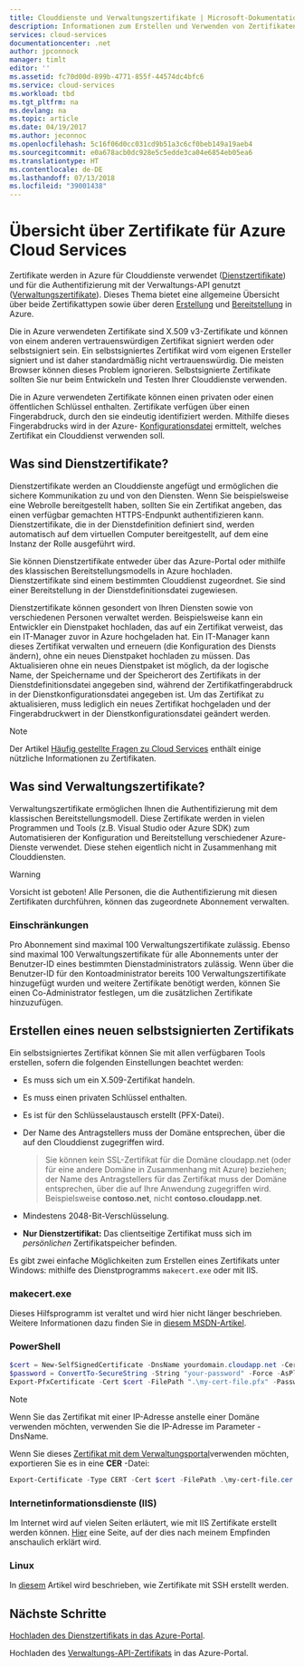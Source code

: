 ```yaml
---
title: Clouddienste und Verwaltungszertifikate | Microsoft-Dokumentation
description: Informationen zum Erstellen und Verwenden von Zertifikaten mit Microsoft Azure
services: cloud-services
documentationcenter: .net
author: jpconnock
manager: timlt
editor: ''
ms.assetid: fc70d00d-899b-4771-855f-44574dc4bfc6
ms.service: cloud-services
ms.workload: tbd
ms.tgt_pltfrm: na
ms.devlang: na
ms.topic: article
ms.date: 04/19/2017
ms.author: jeconnoc
ms.openlocfilehash: 5c16f06d0cc031cd9b51a3c6cf0beb149a19aeb4
ms.sourcegitcommit: e0a678acb0dc928e5c5edde3ca04e6854eb05ea6
ms.translationtype: HT
ms.contentlocale: de-DE
ms.lasthandoff: 07/13/2018
ms.locfileid: "39001438"
---
```

# <a name="certificates-overview-for-azure-cloud-services"></a>Übersicht über Zertifikate für Azure Cloud Services
Zertifikate werden in Azure für Clouddienste verwendet ([Dienstzertifikate](#what-are-service-certificates)) und für die Authentifizierung mit der Verwaltungs-API genutzt ([Verwaltungszertifikate](#what-are-management-certificates)). Dieses Thema bietet eine allgemeine Übersicht über beide Zertifikattypen sowie über deren [Erstellung](#create) und [Bereitstellung](#deploy) in Azure.

Die in Azure verwendeten Zertifikate sind X.509 v3-Zertifikate und können von einem anderen vertrauenswürdigen Zertifikat signiert werden oder selbstsigniert sein. Ein selbstsigniertes Zertifikat wird vom eigenen Ersteller signiert und ist daher standardmäßig nicht vertrauenswürdig. Die meisten Browser können dieses Problem ignorieren. Selbstsignierte Zertifikate sollten Sie nur beim Entwickeln und Testen Ihrer Clouddienste verwenden. 

Die in Azure verwendeten Zertifikate können einen privaten oder einen öffentlichen Schlüssel enthalten. Zertifikate verfügen über einen Fingerabdruck, durch den sie eindeutig identifiziert werden. Mithilfe dieses Fingerabdrucks wird in der Azure- [Konfigurationsdatei](cloud-services-configure-ssl-certificate-portal.md) ermittelt, welches Zertifikat ein Clouddienst verwenden soll. 

## <a name="what-are-service-certificates"></a>Was sind Dienstzertifikate?
Dienstzertifikate werden an Clouddienste angefügt und ermöglichen die sichere Kommunikation zu und von den Diensten. Wenn Sie beispielsweise eine Webrolle bereitgestellt haben, sollten Sie ein Zertifikat angeben, das einen verfügbar gemachten HTTPS-Endpunkt authentifizieren kann. Dienstzertifikate, die in der Dienstdefinition definiert sind, werden automatisch auf dem virtuellen Computer bereitgestellt, auf dem eine Instanz der Rolle ausgeführt wird. 

Sie können Dienstzertifikate entweder über das Azure-Portal oder mithilfe des klassischen Bereitstellungsmodells in Azure hochladen. Dienstzertifikate sind einem bestimmten Clouddienst zugeordnet. Sie sind einer Bereitstellung in der Dienstdefinitionsdatei zugewiesen.

Dienstzertifikate können gesondert von Ihren Diensten sowie von verschiedenen Personen verwaltet werden. Beispielsweise kann ein Entwickler ein Dienstpaket hochladen, das auf ein Zertifikat verweist, das ein IT-Manager zuvor in Azure hochgeladen hat. Ein IT-Manager kann dieses Zertifikat verwalten und erneuern (die Konfiguration des Diensts ändern), ohne ein neues Dienstpaket hochladen zu müssen. Das Aktualisieren ohne ein neues Dienstpaket ist möglich, da der logische Name, der Speichername und der Speicherort des Zertifikats in der Dienstdefinitionsdatei angegeben sind, während der Zertifikatfingerabdruck in der Dienstkonfigurationsdatei angegeben ist. Um das Zertifikat zu aktualisieren, muss lediglich ein neues Zertifikat hochgeladen und der Fingerabdruckwert in der Dienstkonfigurationsdatei geändert werden.

>[!Note]
>Der Artikel [Häufig gestellte Fragen zu Cloud Services](cloud-services-faq.md) enthält einige nützliche Informationen zu Zertifikaten.

## <a name="what-are-management-certificates"></a>Was sind Verwaltungszertifikate?
Verwaltungszertifikate ermöglichen Ihnen die Authentifizierung mit dem klassischen Bereitstellungsmodell. Diese Zertifikate werden in vielen Programmen und Tools (z.B. Visual Studio oder Azure SDK) zum Automatisieren der Konfiguration und Bereitstellung verschiedener Azure-Dienste verwendet. Diese stehen eigentlich nicht in Zusammenhang mit Clouddiensten. 

> [!WARNING]
> Vorsicht ist geboten! Alle Personen, die die Authentifizierung mit diesen Zertifikaten durchführen, können das zugeordnete Abonnement verwalten. 
> 
> 

### <a name="limitations"></a>Einschränkungen
Pro Abonnement sind maximal 100 Verwaltungszertifikate zulässig. Ebenso sind maximal 100 Verwaltungszertifikate für alle Abonnements unter der Benutzer-ID eines bestimmten Dienstadministrators zulässig. Wenn über die Benutzer-ID für den Kontoadministrator bereits 100 Verwaltungszertifikate hinzugefügt wurden und weitere Zertifikate benötigt werden, können Sie einen Co-Administrator festlegen, um die zusätzlichen Zertifikate hinzuzufügen. 

<a name="create"></a>
## <a name="create-a-new-self-signed-certificate"></a>Erstellen eines neuen selbstsignierten Zertifikats
Ein selbstsigniertes Zertifikat können Sie mit allen verfügbaren Tools erstellen, sofern die folgenden Einstellungen beachtet werden:

* Es muss sich um ein X.509-Zertifikat handeln.
* Es muss einen privaten Schlüssel enthalten.
* Es ist für den Schlüsselaustausch erstellt (PFX-Datei).
* Der Name des Antragstellers muss der Domäne entsprechen, über die auf den Clouddienst zugegriffen wird.

    > Sie können kein SSL-Zertifikat für die Domäne cloudapp.net (oder für eine andere Domäne in Zusammenhang mit Azure) beziehen; der Name des Antragstellers für das Zertifikat muss der Domäne entsprechen, über die auf Ihre Anwendung zugegriffen wird. Beispielsweise **contoso.net**, nicht **contoso.cloudapp.net**.

* Mindestens 2048-Bit-Verschlüsselung.
* **Nur Dienstzertifikat:** Das clientseitige Zertifikat muss sich im *persönlichen* Zertifikatspeicher befinden.

Es gibt zwei einfache Möglichkeiten zum Erstellen eines Zertifikats unter Windows: mithilfe des Dienstprogramms `makecert.exe` oder mit IIS.

### <a name="makecertexe"></a>makecert.exe
Dieses Hilfsprogramm ist veraltet und wird hier nicht länger beschrieben. Weitere Informationen dazu finden Sie in [diesem MSDN-Artikel](https://msdn.microsoft.com/library/windows/desktop/aa386968).

### <a name="powershell"></a>PowerShell
```powershell
$cert = New-SelfSignedCertificate -DnsName yourdomain.cloudapp.net -CertStoreLocation "cert:\LocalMachine\My" -KeyLength 2048 -KeySpec "KeyExchange"
$password = ConvertTo-SecureString -String "your-password" -Force -AsPlainText
Export-PfxCertificate -Cert $cert -FilePath ".\my-cert-file.pfx" -Password $password
```

> [!NOTE]
> Wenn Sie das Zertifikat mit einer IP-Adresse anstelle einer Domäne verwenden möchten, verwenden Sie die IP-Adresse im Parameter -DnsName.


Wenn Sie dieses [Zertifikat mit dem Verwaltungsportal](../azure-api-management-certs.md)verwenden möchten, exportieren Sie es in eine **CER** -Datei:

```powershell
Export-Certificate -Type CERT -Cert $cert -FilePath .\my-cert-file.cer
```

### <a name="internet-information-services-iis"></a>Internetinformationsdienste (IIS)
Im Internet wird auf vielen Seiten erläutert, wie mit IIS Zertifikate erstellt werden können. [Hier](https://www.sslshopper.com/article-how-to-create-a-self-signed-certificate-in-iis-7.html) eine Seite, auf der dies nach meinem Empfinden anschaulich erklärt wird. 

### <a name="linux"></a>Linux
In [diesem](../virtual-machines/linux/mac-create-ssh-keys.md?toc=%2fazure%2fvirtual-machines%2flinux%2ftoc.json) Artikel wird beschrieben, wie Zertifikate mit SSH erstellt werden.

## <a name="next-steps"></a>Nächste Schritte
[Hochladen des Dienstzertifikats in das Azure-Portal](cloud-services-configure-ssl-certificate-portal.md).

Hochladen des [Verwaltungs-API-Zertifikats](../azure-api-management-certs.md) in das Azure-Portal.

